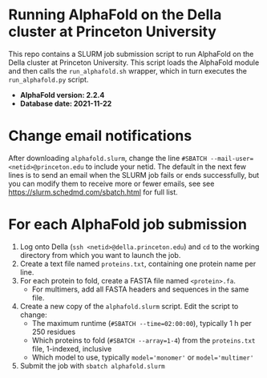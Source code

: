 # Running AlphaFold on the Della cluster at Princeton University
This repo contains a SLURM job submission script to run AlphaFold on the Della cluster at Princeton University. This script loads the AlphaFold module and then calls the `run_alphafold.sh` wrapper, which in turn executes the `run_alphafold.py` script.

- **AlphaFold version: 2.2.4**
- **Database date: 2021-11-22**

# Change email notifications
After downloading `alphafold.slurm`, change the line `#SBATCH --mail-user=<netid>@princeton.edu` to include your netid. The default in the next few lines is to send an email when the SLURM job fails or ends successfully, but you can modify them to receive more or fewer emails, see see https://slurm.schedmd.com/sbatch.html for full list.

# For each AlphaFold job submission
1. Log onto Della (`ssh <netid>@della.princeton.edu`) and `cd` to the working directory from which you want to launch the job.
2. Create a text file named `proteins.txt`, containing one protein name per line.
3. For each protein to fold, create a FASTA file named `<protein>.fa`. 
    - For multimers, add all FASTA headers and sequences in the same file.
4. Create a new copy of the `alphafold.slurm` script. Edit the script to change:
    - The maximum runtime (`#SBATCH --time=02:00:00`), typically 1 h per 250 residues
    - Which proteins to fold (`#SBATCH --array=1-4`) from the `proteins.txt` file, 1-indexed, inclusive
    - Which model to use, typically `model='monomer'` or `model='multimer'`
5. Submit the job with `sbatch alphafold.slurm`
